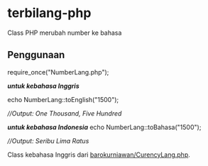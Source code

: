 # terbilang-php
Class PHP merubah number ke bahasa

## Penggunaan
require_once("NumberLang.php");

***untuk kebahasa Inggris***

echo NumberLang::toEnglish("1500");

*//Output: One Thousand, Five Hundred*

***untuk kebahasa Indonesia***
echo NumberLang::toBahasa("1500");

*//Output: Seribu Lima Ratus*


Class kebahasa Inggris dari [barokurniawan/CurencyLang.php](https://gist.github.com/barokurniawan/45097f3d5595ea038cc30c1cdf7b90dc).
